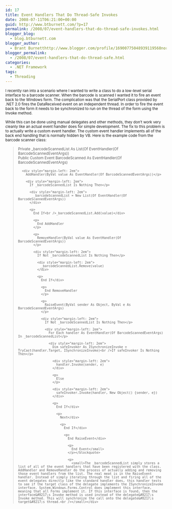 ```yaml
---
id: 17
title: Event Handlers That Do Thread-Safe Invokes
date: 2008-07-11T06:21:00+00:00
guid: http://www.btburnett.com/?p=17
permalink: /2008/07/event-handlers-that-do-thread-safe-invokes.html
blogger_blog:
  - blog.btburnett.com
blogger_author:
  - Brant Burnetthttp://www.blogger.com/profile/16900775048939119568noreply@blogger.com
blogger_permalink:
  - /2008/07/event-handlers-that-do-thread-safe.html
categories:
  - .NET Framework
tags:
  - Threading
---
```

<div xmlns="http://www.w3.org/1999/xhtml">
  <small>I recently ran into a scenario where I wanted to write a class to do a low-level serial interface to a barcode scanner. When the barcode is scanned I wanted it to fire an event back to the Windows form. The complication was that the SerialPort class provided by .NET 2.0 fires the DataReceived event on an independent thread. In order to fire the event back to the form it needs to be synchronized to run on the thread of the form using the Invoke method.</p>

  <p>
    While this can be done using manual delegates and other methods, they don&#8217;t work very cleanly like an actual event handler does for simple development. The fix to this problem is to actually write a custom event handler. The custom event handler implements all of the back end handling that is normally hidden by VB. Here is the example code from the barcode scanner class:<br /></small>
  </p>

  <blockquote>
    <p>
      <small>Private _barcodeScannedList As List(Of EventHandler(Of BarcodeScannedEventArgs))<br />Public Custom Event BarcodeScanned As EventHandler(Of BarcodeScannedEventArgs)</p>

      <div style="margin-left: 2em">
        AddHandler(ByVal value As EventHandler(Of BarcodeScannedEventArgs))</p>

        <div style="margin-left: 2em">
          If _barcodeScannedList Is Nothing Then</p>

          <div style="margin-left: 2em">
            _barcodeScannedList = New List(Of EventHandler(Of BarcodeScannedEventArgs))
          </div>

          <p>
            End If<br />_barcodeScannedList.Add(value)</div>

            <p>
              End AddHandler
            </p>

            <p>
              RemoveHandler(ByVal value As EventHandler(Of BarcodeScannedEventArgs))
            </p>

            <div style="margin-left: 2em">
              If Not _barcodeScannedList Is Nothing Then</p>

              <div style="margin-left: 2em">
                _barcodeScannedList.Remove(value)
              </div>

              <p>
                End If</div>

                <p>
                  End RemoveHandler
                </p>

                <p>
                  RaiseEvent(ByVal sender As Object, ByVal e As BarcodeScannedEventArgs)
                </p>

                <div style="margin-left: 2em">
                  If Not _barcodeScannedList Is Nothing Then</p>

                  <div style="margin-left: 2em">
                    For Each handler As EventHandler(Of BarcodeScannedEventArgs) In _barcodeScannedList</p>

                    <div style="margin-left: 2em">
                      Dim safeInvoker As ISynchronizeInvoke = TryCast(handler.Target, ISynchronizeInvoke)<br />If safeInvoker Is Nothing Then</p>

                      <div style="margin-left: 2em">
                        handler.Invoke(sender, e)
                      </div>

                      <p>
                        Else
                      </p>

                      <div style="margin-left: 2em">
                        safeInvoker.Invoke(handler, New Object() {sender, e})
                      </div>

                      <p>
                        End If</div>

                        <p>
                          Next</div>

                          <p>
                            End If</div>

                            <p>
                              End RaiseEvent</div>

                              <p>
                                End Event</small>
                              </p></blockquote>

                              <p>
                                <small>The _barcodeScannedList simply stores a list of all of the event handlers that have been registered with the class. AddHandler and RemoveHandler do the process of actually adding and removing those event handlers from the list. The real meat is in the RaiseEvent handler. Instead of simply iterating through the list and firing all of the event delegates directly like the standard handler does, this handler tests to see if the target class of the delegate implements the ISynchronizeInvoke interface. System.Windows.Forms.Control does implement this interface, meaning that all Forms implement it. If this interface is found, then the interface&#8217;s Invoke method is used instead of the delegate&#8217;s Invoke method. This will synchronize the call onto the delegate&#8217;s target&#8217;s thread.<br /></small></div>
